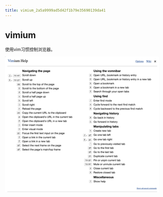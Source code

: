 ```yaml
---
title: vimium_2a5a9999ad5d42f1b79e35690139da41
---
```


# vimium

使用vim习惯控制浏览器。

![vimium%202a5a9999ad5d42f1b79e35690139da41/Untitled.png](vimium%202a5a9999ad5d42f1b79e35690139da41/Untitled.png)